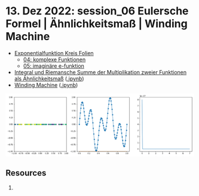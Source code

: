 #  13. Dez 2022: session_06 Eulersche Formel | Ähnlichkeitsmaß | Winding Machine

- [Exponentialfunktion Kreis Folien](/topics/exponentialfunktion_kreis_folien.pdf)
	- [04: komplexe Funktionen](/topics/04_funktionen.ggb)
	- [05: imaginäre e-funktion](/topics/05_imaginaere_e-funktion.ggb)
- [Integral und Riemansche Summe der Multiplikation zweier Funktionen als Ähnlichkeitsmaß](/topics/aehnlichkeitsmass.md) ([.ipynb](/topics/aehnlichkeitsmass.ipynb))
- [Winding Machine](/topics/winding_machine.md) ([.ipynb](/topics/winding_machine.ipynb))

![Eulersche Identität - Annäherung](/img/winding_machine.gif)

## Resources
1. 
